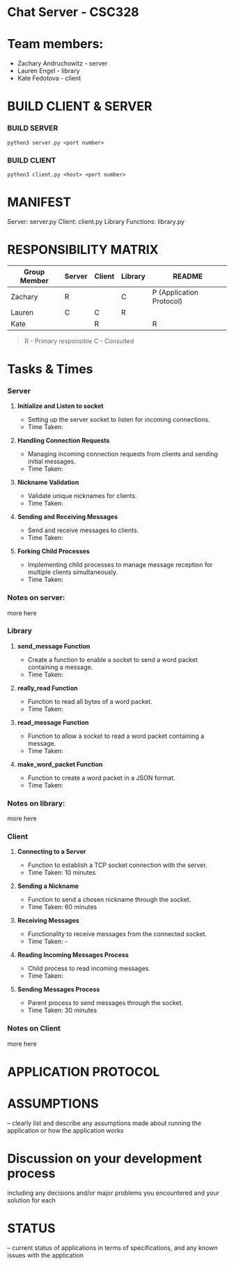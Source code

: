 # Chat Server - CSC328
# Team members:

 - Zachary Andruchowitz - server 
 - Lauren Engel - library 
 - Kate Fedotova -  client

# BUILD CLIENT & SERVER

### BUILD SERVER

    python3 server.py <port number>
    
### BUILD CLIENT

    python3 client.py <host> <port number>

# MANIFEST
Server: server.py
Client: client.py
Library Functions: library.py


# RESPONSIBILITY MATRIX 
| **Group Member** | Server | Client | Library | README |
|------------------|--------|--------|---------|--------|
| Zachary          | R       |        |   C       |   P (Application Protocol)     |
| Lauren           |     C    |     C    |     R    |        |
| Kate             |        |    R    |         |    R    |

> R - Primary responsible
> C - Consulted

# Tasks & Times
### Server
1.  **Initialize and Listen to socket**
    
    -   Setting up the server socket to listen for incoming connections.
    -   Time Taken: 
2.  **Handling Connection Requests**
    
    -   Managing incoming connection requests from clients and sending initial messages.
    -   Time Taken: 
3.  **Nickname Validation**
    
    -   Validate unique nicknames for clients.
    -   Time Taken: 
4.  **Sending and Receiving Messages**
    
    -   Send and receive messages to clients.
    -   Time Taken: 
5.  **Forking Child Processes**
    
    -   Implementing child processes to manage message reception for multiple clients simultaneously.
    -   Time Taken:
### Notes on server:
more here

### Library
1.  **send_message Function**
    
    -   Create a function to enable a socket to send a word packet containing a message.
    -   Time Taken: 
2.  **really_read Function**
    
    -   Function to read all bytes of a word packet.
    -   Time Taken: 
3.  **read_message Function**

    -   Function to allow a socket to read a word packet containing a message.
    -   Time Taken: 
5.  **make_word_packet Function**
    
    -   Function to create a word packet in a JSON format.
    -   Time Taken: 

### Notes on library:
more here

### Client
1.  **Connecting to a Server**
    
    -   Function to establish a TCP socket connection with the server.
    -   Time Taken: 10 minutes
2.  **Sending a Nickname**
    
    -   Function to send a chosen nickname through the socket.
    -   Time Taken: 60 minutes
3.  **Receiving Messages**
    
    -   Functionality to receive messages from the connected socket.
    -   Time Taken: - 
4.  **Reading Incoming Messages Process**
    
    -   Child process to read incoming messages.
    -   Time Taken: 
5.  **Sending Messages Process**
    
    -   Parent process to send messages through the socket.
    -   Time Taken: 30 minutes

### Notes on Client
  more here

# APPLICATION PROTOCOL 


# ASSUMPTIONS 
– clearly list and describe any assumptions made about running the application or how the application works

# Discussion on your development process
 including any decisions and/or major problems you encountered and your solution for each

# STATUS 
– current status of applications in terms of specifications, and any known issues with the application
